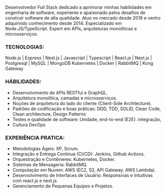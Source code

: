 Desenvolvedor Full Stack dedicado a aprimorar minhas habilidades em engenharia de software, experiente e apaixonado pelos desafios de construir software de alta qualidade. Atuo no mercado desde 2019 e venho adquirindo conhecimento desde 2014. Especializado em Node.JS/TypeScript. Expert em APIs, arquiteturas monolíticas e microsserviços.

### TECNOLOGIAS:
Node.js | Express | Nest.js | Javascript | Typescript | React.js | Next.js | Postgresql | MySQL | MongoDB
Kubernetes | Docker | RabbitMQ | Kong Gateway

### HÁBILIDADES:
- Desenvolvimento de APIs RESTful e GraphQL.
- Arquitetura monolítica, camadas e microsserviços.
- Noções de arquitetura do lado do cliente (Client-Side Architecture).
- Padrões de codificação e boas práticas: DDD, TDD, SOLID, Clean Code, Clean architecture, Design Patterns
- Testes e qualidade de software: Unidade, end-to-end (E2E). integração, 
- Cultura DevOps

### EXPERIÊNCIA PRATICA:
- Metodologias Ágeis: XP, Scrum.
- Integração e Entrega Contínua (CI/CD): Jenkins, Github Actions.
- Orquestração e Contêineres: Kubernetes, Docker.
- Sistemas de Mensageria: RabbitMQ.
- Computação em Nuvem: AWS (EC2, S3, API Gateway, AWS Lambda).
- Desenvolvimento de Interfaces de Usuário: Responsivas e Intuitivas com react.js e next.js.
- Gerenciamento de Pequenas Equipes e Projetos.
